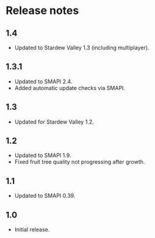 # Release notes
## 1.4
* Updated to Stardew Valley 1.3 (including multiplayer).

## 1.3.1
* Updated to SMAPI 2.4.
* Added automatic update checks via SMAPI.

## 1.3
* Updated for Stardew Valley 1.2.

## 1.2
* Updated to SMAPI 1.9.
* Fixed fruit tree quality not progressing after growth.

## 1.1
* Updated to SMAPI 0.39.

## 1.0
* Initial release.
